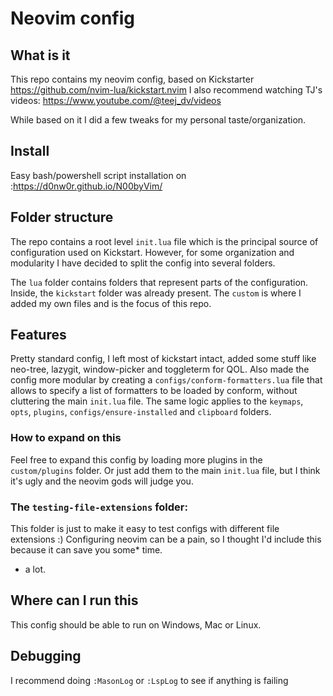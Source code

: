 # Neovim config

## What is it
This repo contains my neovim config, based on Kickstarter https://github.com/nvim-lua/kickstart.nvim
I also recommend watching TJ's videos: https://www.youtube.com/@teej_dv/videos

While based on it I did a few tweaks for my personal taste/organization.

## Install
Easy bash/powershell script installation on :https://d0nw0r.github.io/N00byVim/


## Folder structure

The repo contains a root level ``init.lua`` file which is the principal source of configuration used on Kickstart.
However, for some organization and modularity I have decided to split the config into several folders.

The ``lua`` folder contains folders that represent parts of the configuration. 
Inside, the ``kickstart`` folder was already present. The ``custom`` is where I added my own files and is the focus of this repo.


## Features
Pretty standard config, I left most of kickstart intact, added some stuff like neo-tree, lazygit, window-picker and toggleterm for QOL.
Also made the config more modular by creating a ``configs/conform-formatters.lua`` file that allows to specify a list of formatters to be loaded by conform, without cluttering the main ``init.lua`` file.
The same logic applies to the  ``keymaps``, ``opts``, ``plugins``, ``configs/ensure-installed`` and ``clipboard`` folders.


### How to expand on this
Feel free to expand this config by loading more plugins in the ``custom/plugins`` folder.
Or just add them to the main ``init.lua`` file, but I think it's ugly and the neovim gods will judge you.

### The ``testing-file-extensions`` folder:
This folder is just to make it easy to test configs with different file extensions :)
Configuring neovim can be a pain, so I thought I'd include this because it can save you some* time.


* a lot.

## Where can I run this
This config should be able to run on Windows, Mac or Linux.

## Debugging
I recommend doing ``:MasonLog`` or ``:LspLog`` to see if anything is failing

